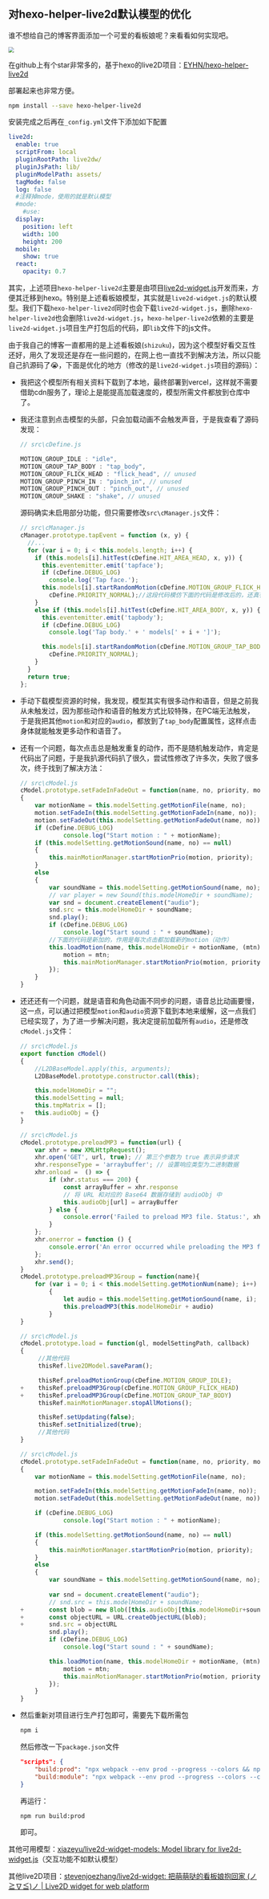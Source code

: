 ## 对hexo-helper-live2d默认模型的优化

谁不想给自己的博客界面添加一个可爱的看板娘呢？来看看如何实现吧。

<img src="https://www.sanye.blog/images/%E6%90%AD%E5%BB%BAhexo/live2D.png" style="zoom: 67%;">

在github上有个star非常多的，基于hexo的live2D项目：[EYHN/hexo-helper-live2d](https://github.com/EYHN/hexo-helper-live2d)

部署起来也非常方便。

```bash
npm install --save hexo-helper-live2d
```

安装完成之后再在`_config.yml`文件下添加如下配置

```yaml
live2d:
  enable: true
  scriptFrom: local
  pluginRootPath: live2dw/
  pluginJsPath: lib/
  pluginModelPath: assets/
  tagMode: false
  log: false
  #注释掉mode，使用的就是默认模型
  #mode:
    #use:
  display:
    position: left
    width: 100
    height: 200
  mobile:
    show: true
  react:
    opacity: 0.7
```

其实，上述项目`hexo-helper-live2d`主要是由项目[live2d-widget.js](https://github.com/xiazeyu/live2d-widget.js)开发而来，方便其迁移到hexo。特别是上述看板娘模型，其实就是`live2d-widget.js`的默认模型。我们下载`hexo-helper-live2d`同时也会下载`live2d-widget.js`，删除`hexo-helper-live2d`也会删除`live2d-widget.js`，`hexo-helper-live2d`依赖的主要是`live2d-widget.js`项目生产打包后的代码，即`lib`文件下的js文件。

由于我自己的博客一直都用的是上述看板娘(`shizuku`)，因为这个模型好看交互性还好，用久了发现还是存在一些问题的，在网上也一直找不到解决方法，所以只能自己扒源码了😭，下面是优化的地方（修改的是`live2d-widget.js`项目的源码）：

* 我把这个模型所有相关资料下载到了本地，最终部署到vercel，这样就不需要借助cdn服务了，理论上是能提高加载速度的，模型所需文件都放到仓库中了。

* 我还注意到点击模型的头部，只会加载动画不会触发声音，于是我查看了源码发现：

  ```js
  // src\cDefine.js
  
  MOTION_GROUP_IDLE : "idle",
  MOTION_GROUP_TAP_BODY : "tap_body",
  MOTION_GROUP_FLICK_HEAD : "flick_head", // unused
  MOTION_GROUP_PINCH_IN : "pinch_in", // unused
  MOTION_GROUP_PINCH_OUT : "pinch_out", // unused
  MOTION_GROUP_SHAKE : "shake", // unused
  ```

  源码确实未启用部分功能，但只需要修改`src\cManager.js`文件：

  ```js
  // src\cManager.js
  cManager.prototype.tapEvent = function (x, y) {
    //...
    for (var i = 0; i < this.models.length; i++) {
      if (this.models[i].hitTest(cDefine.HIT_AREA_HEAD, x, y)) {
        this.eventemitter.emit('tapface');
        if (cDefine.DEBUG_LOG)
          console.log('Tap face.');
        this.models[i].startRandomMotion(cDefine.MOTION_GROUP_FLICK_HEAD,
          cDefine.PRIORITY_NORMAL);//这段代码模仿下面的代码是修改后的，还真有用
      }
      else if (this.models[i].hitTest(cDefine.HIT_AREA_BODY, x, y)) {
        this.eventemitter.emit('tapbody');
        if (cDefine.DEBUG_LOG)
          console.log('Tap body.' + ' models[' + i + ']');
  
        this.models[i].startRandomMotion(cDefine.MOTION_GROUP_TAP_BODY,
          cDefine.PRIORITY_NORMAL);
      }
    }
    return true;
  };
  ```

* 手动下载模型资源的时候，我发现，模型其实有很多动作和语音，但是之前我从未触发过，因为那些动作和语音的触发方式比较特殊，在PC端无法触发，于是我把其他`motion`和对应的`audio`，都放到了`tap_body`配置属性，这样点击身体就能触发更多动作和语音了。

* 还有一个问题，每次点击总是触发重复的动作，而不是随机触发动作，肯定是代码出了问题，于是我扒源代码扒了很久，尝试性修改了许多次，失败了很多次，终于找到了解决方法：

  ```js
  // src\cModel.js
  cModel.prototype.setFadeInFadeOut = function(name, no, priority, motion)
  {
      var motionName = this.modelSetting.getMotionFile(name, no);
      motion.setFadeIn(this.modelSetting.getMotionFadeIn(name, no));
      motion.setFadeOut(this.modelSetting.getMotionFadeOut(name, no));
      if (cDefine.DEBUG_LOG)
              console.log("Start motion : " + motionName);
      if (this.modelSetting.getMotionSound(name, no) == null)
      {
          this.mainMotionManager.startMotionPrio(motion, priority);
      }
      else
      {
          var soundName = this.modelSetting.getMotionSound(name, no);
          // var player = new Sound(this.modelHomeDir + soundName);
          var snd = document.createElement("audio");
          snd.src = this.modelHomeDir + soundName;
          snd.play();
          if (cDefine.DEBUG_LOG)
              console.log("Start sound : " + soundName);
          //下面的代码是新加的，作用是每次点击都加载新的motion（动作）
          this.loadMotion(name, this.modelHomeDir + motionName, (mtn)=> {
              motion = mtn;
              this.mainMotionManager.startMotionPrio(motion, priority);
          });    
      }
  }
  ```

* 还还还有一个问题，就是语音和角色动画不同步的问题，语音总比动画要慢，这一点，可以通过把模型`motion`和`audio`资源下载到本地来缓解，这一点我们已经实现了，为了进一步解决问题，我决定提前加载所有`audio`，还是修改`cModel.js`文件：

  ```js
  // src\cModel.js
  export function cModel()
  {
      //L2DBaseModel.apply(this, arguments);
      L2DBaseModel.prototype.constructor.call(this);
  
      this.modelHomeDir = "";
      this.modelSetting = null;
      this.tmpMatrix = [];
  +   this.audioObj = {}
  }
  ```

  ```js
  // src\cModel.js
  cModel.prototype.preloadMP3 = function(url) {
      var xhr = new XMLHttpRequest();
      xhr.open('GET', url, true); // 第三个参数为 true 表示异步请求
      xhr.responseType = 'arraybuffer'; // 设置响应类型为二进制数据
      xhr.onload =  () => {
          if (xhr.status === 200) {
              const arrayBuffer = xhr.response
              // 将 URL 和对应的 Base64 数据存储到 audioObj 中
              this.audioObj[url] = arrayBuffer
          } else {
              console.error('Failed to preload MP3 file. Status:', xhr.status);
          }
      };
      xhr.onerror = function () {
          console.error('An error occurred while preloading the MP3 file.');
      };
      xhr.send();
  }
  cModel.prototype.preloadMP3Group = function(name){
      for (var i = 0; i < this.modelSetting.getMotionNum(name); i++)
          {
              let audio = this.modelSetting.getMotionSound(name, i);
              this.preloadMP3(this.modelHomeDir + audio)
          }
  }
  ```

  ```js
  // src\cModel.js
  cModel.prototype.load = function(gl, modelSettingPath, callback)
  {
       //其他代码
       thisRef.live2DModel.saveParam();
  
       thisRef.preloadMotionGroup(cDefine.MOTION_GROUP_IDLE);
  +    thisRef.preloadMP3Group(cDefine.MOTION_GROUP_FLICK_HEAD)
  +    thisRef.preloadMP3Group(cDefine.MOTION_GROUP_TAP_BODY)
       thisRef.mainMotionManager.stopAllMotions();
  
       thisRef.setUpdating(false);
       thisRef.setInitialized(true);
       //其他代码
  }
  ```

  ```js
  // src\cModel.js
  cModel.prototype.setFadeInFadeOut = function(name, no, priority, motion)
  {
      var motionName = this.modelSetting.getMotionFile(name, no);
  
      motion.setFadeIn(this.modelSetting.getMotionFadeIn(name, no));
      motion.setFadeOut(this.modelSetting.getMotionFadeOut(name, no));
  
      if (cDefine.DEBUG_LOG)
              console.log("Start motion : " + motionName);
  
      if (this.modelSetting.getMotionSound(name, no) == null)
      {
          this.mainMotionManager.startMotionPrio(motion, priority);
      }
      else
      {
          var soundName = this.modelSetting.getMotionSound(name, no);
          
          var snd = document.createElement("audio");
          // snd.src = this.modelHomeDir + soundName;
  +       const blob = new Blob([this.audioObj[this.modelHomeDir+soundName]], { type: 'audio/mpeg' });
  +       const objectURL = URL.createObjectURL(blob);
  +       snd.src = objectURL
          snd.play();
          if (cDefine.DEBUG_LOG)
              console.log("Start sound : " + soundName);
  
          this.loadMotion(name, this.modelHomeDir + motionName, (mtn) =>{
              motion = mtn;
              this.mainMotionManager.startMotionPrio(motion, priority);
          });
      }
  }
  ```

* 然后重新对项目进行生产打包即可，需要先下载所需包

  ```bash
  npm i
  ```

  然后修改一下`package.json`文件

  ```json
  "scripts": {
      "build:prod": "npx webpack --env prod --progress --colors && npm run build:module",
      "build:module": "npx webpack --env prod --progress --colors --config webpack.config.common.js",
  }
  ```

  再运行：

  ```bash
  npm run build:prod
  ```

  即可。

  

其他可用模型：[xiazeyu/live2d-widget-models: Model library for live2d-widget.js](https://github.com/xiazeyu/live2d-widget-models)（交互功能不如默认模型）

其他live2D项目：[stevenjoezhang/live2d-widget: 把萌萌哒的看板娘抱回家 (ノ≧∇≦)ノ | Live2D widget for web platform](https://github.com/stevenjoezhang/live2d-widget)